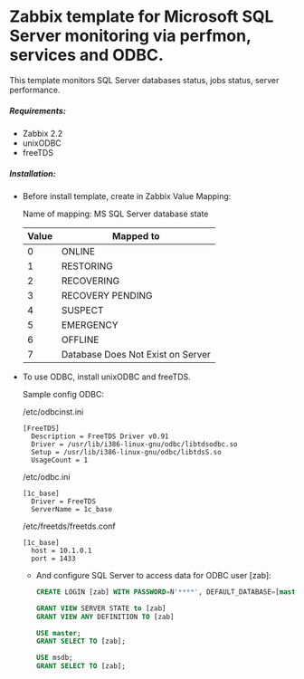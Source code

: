 # Zabbix template for Microsoft SQL Server monitoring via perfmon, services and ODBC.
This template monitors SQL Server databases status, jobs status, server performance.

##### Requirements:
* Zabbix 2.2
* unixODBC
* freeTDS

##### Installation:
* Before install template, create in Zabbix Value Mapping:

  Name of mapping: MS SQL Server database state
  
  |Value    |Mapped to
  |---------|----------
  |0        |ONLINE
  |1        |RESTORING
  |2        |RECOVERING
  |3        |RECOVERY PENDING
  |4        |SUSPECT
  |5        |EMERGENCY
  |6        |OFFLINE
  |7        |Database Does Not Exist on Server

* To use ODBC, install unixODBC and freeTDS.

  Sample config ODBC:
  
  /etc/odbcinst.ini
    ```shell
    [FreeTDS]
      Description = FreeTDS Driver v0.91
      Driver = /usr/lib/i386-linux-gnu/odbc/libtdsodbc.so
      Setup = /usr/lib/i386-linux-gnu/odbc/libtdsS.so
      UsageCount = 1 
    ```
  
  /etc/odbc.ini
    ```shell
    [1c_base]
      Driver = FreeTDS
      ServerName = 1c_base
    ```
  
  /etc/freetds/freetds.conf
    ```shell
    [1c_base]
      host = 10.1.0.1
      port = 1433
    ```
  
  * And configure SQL Server to access data for ODBC user [zab]:
    ```sql
    CREATE LOGIN [zab] WITH PASSWORD=N'****', DEFAULT_DATABASE=[master], DEFAULT_LANGUAGE=[us_english],     CHECK_EXPIRATION=OFF, CHECK_POLICY=OFF
    
    GRANT VIEW SERVER STATE to [zab]
    GRANT VIEW ANY DEFINITION TO [zab]
    
    USE master;
    GRANT SELECT TO [zab];
    
    USE msdb;
    GRANT SELECT TO [zab];
    ```
